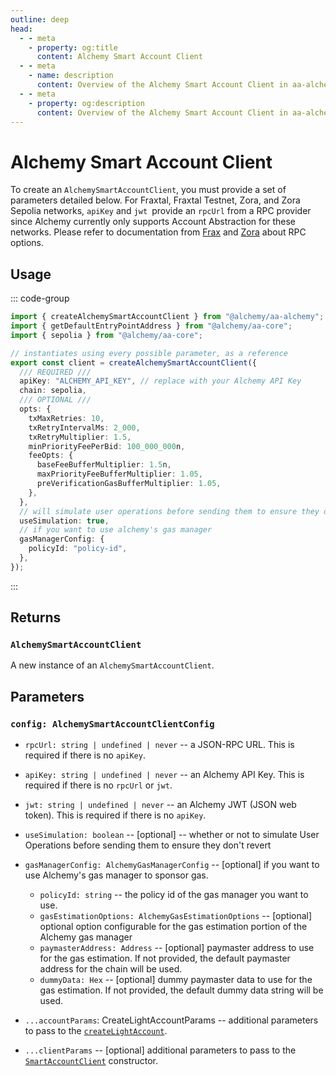 ```yaml
---
outline: deep
head:
  - - meta
    - property: og:title
      content: Alchemy Smart Account Client
  - - meta
    - name: description
      content: Overview of the Alchemy Smart Account Client in aa-alchemy
  - - meta
    - property: og:description
      content: Overview of the Alchemy Smart Account Client in aa-alchemy
---
```


# Alchemy Smart Account Client

To create an `AlchemySmartAccountClient`, you must provide a set of parameters detailed below. For Fraxtal, Fraxtal Testnet, Zora, and Zora Sepolia networks, `apiKey` and `jwt `provide an `rpcUrl` from a RPC provider since Alchemy currently only supports Account Abstraction for these networks. Please refer to documentation from [Frax](https://docs.frax.com/fraxtal/network/network-information) and [Zora](https://docs.zora.co/docs/zora-network/network) about RPC options.

## Usage

::: code-group

```ts [example.ts]
import { createAlchemySmartAccountClient } from "@alchemy/aa-alchemy";
import { getDefaultEntryPointAddress } from "@alchemy/aa-core";
import { sepolia } from "@alchemy/aa-core";

// instantiates using every possible parameter, as a reference
export const client = createAlchemySmartAccountClient({
  /// REQUIRED ///
  apiKey: "ALCHEMY_API_KEY", // replace with your Alchemy API Key
  chain: sepolia,
  /// OPTIONAL ///
  opts: {
    txMaxRetries: 10,
    txRetryIntervalMs: 2_000,
    txRetryMultiplier: 1.5,
    minPriorityFeePerBid: 100_000_000n,
    feeOpts: {
      baseFeeBufferMultiplier: 1.5n,
      maxPriorityFeeBufferMultiplier: 1.05,
      preVerificationGasBufferMultiplier: 1.05,
    },
  },
  // will simulate user operations before sending them to ensure they don't revert
  useSimulation: true,
  // if you want to use alchemy's gas manager
  gasManagerConfig: {
    policyId: "policy-id",
  },
});
```

:::

## Returns

### `AlchemySmartAccountClient`

A new instance of an `AlchemySmartAccountClient`.

## Parameters

### `config: AlchemySmartAccountClientConfig`

- `rpcUrl: string | undefined | never` -- a JSON-RPC URL. This is required if there is no `apiKey`.

- `apiKey: string | undefined | never` -- an Alchemy API Key. This is required if there is no `rpcUrl` or `jwt`.

- `jwt: string | undefined | never` -- an Alchemy JWT (JSON web token). This is required if there is no `apiKey`.

- `useSimulation: boolean` -- [optional] -- whether or not to simulate User Operations before sending them to ensure they don't revert

- `gasManagerConfig: AlchemyGasManagerConfig` -- [optional] if you want to use Alchemy's gas manager to sponsor gas.

  - `policyId: string` -- the policy id of the gas manager you want to use.
  - `gasEstimationOptions: AlchemyGasEstimationOptions` -- [optional] optional option configurable for the gas estimation portion of the Alchemy gas manager
  - `paymasterAddress: Address` -- [optional] paymaster address to use for the gas estimation. If not provided, the default paymaster address for the chain will be used.
  - `dummyData: Hex` -- [optional] dummy paymaster data to use for the gas estimation. If not provided, the default dummy data string will be used.

- `...accountParams`: CreateLightAccountParams -- additional parameters to pass to the [`createLightAccount`](/packages/aa-accounts/light-account/#createlightaccount).

- `...clientParams` -- [optional] additional parameters to pass to the [`SmartAccountClient`](/packages/aa-core/smart-account-client/) constructor.
